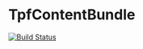 TpfContentBundle
================

[![Build Status](https://travis-ci.org/digital-link/TpfContentBundle.svg?branch=master)](https://travis-ci.org/digital-link/TpfContentBundle)
